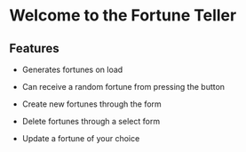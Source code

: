 # Welcome to the Fortune Teller

## Features

- Generates fortunes on load 

- Can receive a random fortune from pressing the button

- Create new fortunes through the form

- Delete fortunes through a select form

- Update a fortune of your choice